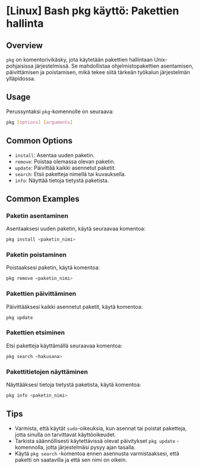 # [Linux] Bash pkg käyttö: Pakettien hallinta

## Overview
`pkg` on komentorivikäsky, jota käytetään pakettien hallintaan Unix-pohjaisissa järjestelmissä. Se mahdollistaa ohjelmistopakettien asentamisen, päivittämisen ja poistamisen, mikä tekee siitä tärkeän työkalun järjestelmän ylläpidossa.

## Usage
Perussyntaksi `pkg`-komennolle on seuraava:

```bash
pkg [options] [arguments]
```

## Common Options
- `install`: Asentaa uuden paketin.
- `remove`: Poistaa olemassa olevan paketin.
- `update`: Päivittää kaikki asennetut paketit.
- `search`: Etsii paketteja nimellä tai kuvauksella.
- `info`: Näyttää tietoja tietystä paketista.

## Common Examples
### Paketin asentaminen
Asentaaksesi uuden paketin, käytä seuraavaa komentoa:

```bash
pkg install <paketin_nimi>
```

### Paketin poistaminen
Poistaaksesi paketin, käytä komentoa:

```bash
pkg remove <paketin_nimi>
```

### Pakettien päivittäminen
Päivittääksesi kaikki asennetut paketit, käytä komentoa:

```bash
pkg update
```

### Pakettien etsiminen
Etsi paketteja käyttämällä seuraavaa komentoa:

```bash
pkg search <hakusana>
```

### Pakettitietojen näyttäminen
Näyttääksesi tietoja tietystä paketista, käytä komentoa:

```bash
pkg info <paketin_nimi>
```

## Tips
- Varmista, että käytät `sudo`-oikeuksia, kun asennat tai poistat paketteja, jotta sinulla on tarvittavat käyttöoikeudet.
- Tarkista säännöllisesti käytettävissä olevat päivitykset `pkg update` -komennolla, jotta järjestelmäsi pysyy ajan tasalla.
- Käytä `pkg search` -komentoa ennen asennusta varmistaaksesi, että paketti on saatavilla ja että sen nimi on oikein.